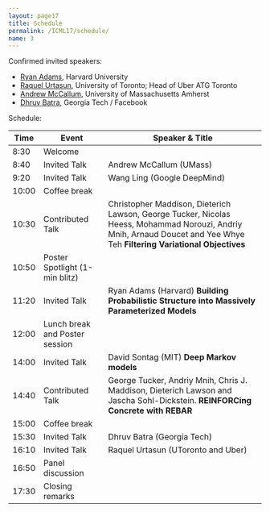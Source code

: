 ```yaml
---
layout: page17
title: Schedule
permalink: /ICML17/schedule/
name: 3
---
```

Confirmed invited speakers:

* [Ryan Adams](http://people.seas.harvard.edu/~rpa/), Harvard University
* [Raquel Urtasun](https://www.cs.toronto.edu/~urtasun/), University of Toronto; Head of Uber ATG Toronto
* [Andrew McCallum](https://people.cs.umass.edu/~mccallum/), University of Massachusetts Amherst
* [Dhruv Batra](http://www.cc.gatech.edu/~dbatra/index.html), Georgia Tech / Facebook

Schedule:

| Time          |  Event        |  Speaker & Title | 
| ------------- | ------------- | -------------  |
|  8:30 | Welcome  |
|  8:40 | Invited Talk  | Andrew McCallum (UMass) |
|  9:20  |  Invited Talk  |  Wang Ling (Google DeepMind)  |
|  10:00 | Coffee break   |
|  10:30  |  Contributed Talk   | Christopher Maddison, Dieterich Lawson, George Tucker, Nicolas Heess, Mohammad Norouzi, Andriy Mnih, Arnaud Doucet and Yee Whye Teh **Filtering Variational Objectives** |
|  10:50  |  Poster Spotlight (1-min blitz)   |  
|  11:20  |  Invited Talk  |  Ryan Adams (Harvard) **Building Probabilistic Structure into Massively Parameterized Models** | 
|  12:00  |  Lunch break and Poster session    |
|  14:00   |  Invited Talk  |  David Sontag (MIT) **Deep Markov models** |
|  14:40  |   Contributed Talk   |  George Tucker, Andriy Mnih, Chris J. Maddison, Dieterich Lawson and Jascha Sohl-Dickstein. **REINFORCing Concrete with REBAR** |
|  15:00    |  Coffee break    |
|  15:30   |  Invited Talk  |  Dhruv Batra (Georgia Tech) |
|  16:10  |  Invited Talk  |  Raquel Urtasun (UToronto and Uber) |
|  16:50  | Panel discussion  |
|  17:30  | Closing remarks  |
